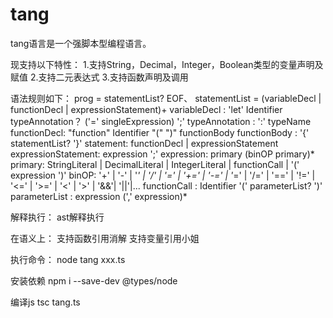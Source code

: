 # tang
tang语言是一个强脚本型编程语言。

现支持以下特性：
1.支持String，Decimal，Integer，Boolean类型的变量声明及赋值
2.支持二元表达式
3.支持函数声明及调用

语法规则如下：
prog = statementList? EOF、
statementList = (variableDecl | functionDecl | expressionStatement)+ 
variableDecl : 'let' Identifier typeAnnotation？ ('=' singleExpression) ';'
typeAnnotation : ':' typeName
functionDecl: "function" Identifier "(" ")"  functionBody
functionBody : '{' statementList? '}' 
statement: functionDecl | expressionStatement
expressionStatement: expression ';' 
expression: primary (binOP primary)* 
primary: StringLiteral | DecimalLiteral | IntegerLiteral | functionCall | '(' expression ')' 
binOP: '+' | '-' | '*' | '/' | '=' | '+=' | '-=' | '*=' | '/=' | '==' | '!=' | '<=' | '>=' | '<'
      | '>' | '&&'| '||'|...
functionCall : Identifier '(' parameterList? ')' 
parameterList : expression (',' expression)* 

解释执行：
ast解释执行

在语义上：
支持函数引用消解
支持变量引用小姐

执行命令：
node tang xxx.ts

安装依赖
npm i --save-dev @types/node

编译js
tsc tang.ts

